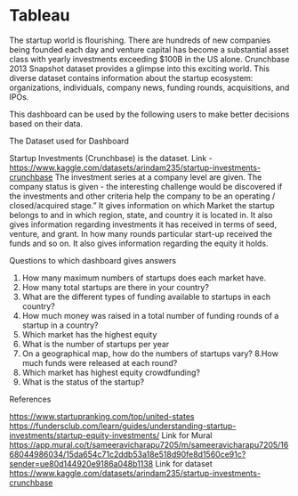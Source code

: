 # Tableau
The startup world is flourishing. There are hundreds of new companies being founded each day and venture capital has become a substantial asset class with yearly investments exceeding $100B in the US alone. Crunchbase 2013 Snapshot dataset provides a glimpse into this exciting world.
This diverse dataset contains information about the startup ecosystem: organizations, individuals, company news, funding rounds, acquisitions, and IPOs.

This dashboard can be used by the following users to make better decisions based on their data.


The Dataset used for Dashboard

Startup Investments (Crunchbase) is the dataset.
Link - https://www.kaggle.com/datasets/arindam235/startup-investments-crunchbase
The investment series at a company level are given. The company status is given - the interesting challenge would be discovered if the investments and other criteria help the company to be an operating / closed/acquired stage.”
It gives information on which Market the startup belongs to and in which region, state, and country it is located in. It also gives information regarding investments it has received in terms of seed, venture, and grant. In how many rounds particular start-up received the funds and so on. It also gives information regarding the equity it holds.


Questions to which dashboard gives answers

1. How many maximum numbers of startups does each market have.
2. How many total startups are there in your country?
3. What are the different types of funding available to startups in each country?
4. How much money was raised in a total number of funding rounds of a startup in a country?
5. Which market has the highest equity
6. What is the number of startups per year
7. On a geographical map, how do the numbers of startups vary?
8.How much funds were released at each round?
9. Which market has highest equity crowdfunding?
10. What is the status of the startup?

References

https://www.startupranking.com/top/united-states
https://fundersclub.com/learn/guides/understanding-startup-investments/startup-equity-investments/
Link for Mural
https://app.mural.co/t/sameeravicharapu7205/m/sameeravicharapu7205/1668044986034/15da654c71c2ddb53a18e518d90fe8d1560ce91c?sender=ue80d144920e9186a048b1138
Link for dataset
https://www.kaggle.com/datasets/arindam235/startup-investments-crunchbase

